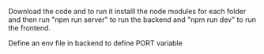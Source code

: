 Download the code and to run it installl the node modules for each folder and then run "npm run server" to run the backend and "npm run dev" to run the frontend.

Define an env file in backend to define PORT variable
